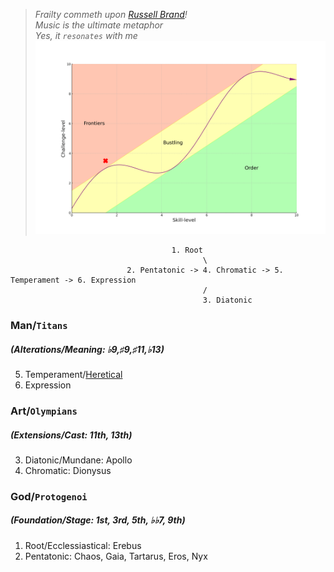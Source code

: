 > *Frailty commeth upon [Russell Brand](https://www.youtube.com/watch?v=ai9f0Vbfwg0)!*     
*Music is the ultimate metaphor*       
*Yes, it `resonates` with me*
![](frontier.png)  

 
 > 
 
                                        1. Root
                                               \
                              2. Pentatonic -> 4. Chromatic -> 5. Temperament -> 6. Expression
                                               /
                                               3. Diatonic



### Man/`Titans`
##### (Alterations/Meaning: ♭9,♯9,♯11,♭13) 
5. Temperament/[Heretical](https://www.gutenberg.org/cache/epub/27458/pg27458-images.html)
6. Expression
### Art/`Olympians`
##### (Extensions/Cast: 11th, 13th)
3. Diatonic/Mundane: Apollo
4. Chromatic: Dionysus
### God/`Protogenoi`
##### (Foundation/Stage: 1st, 3rd, 5th, ♭♭7, 9th)
1. Root/Ecclessiastical: Erebus
2. Pentatonic: Chaos, Gaia, Tartarus, Eros, Nyx




